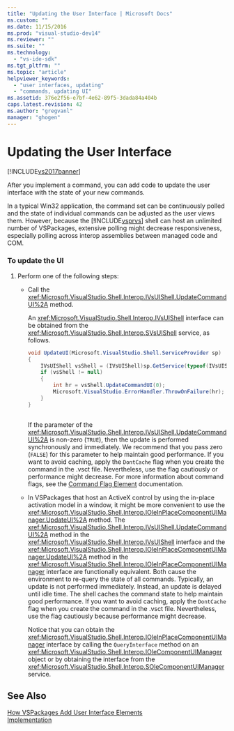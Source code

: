 ```yaml
---
title: "Updating the User Interface | Microsoft Docs"
ms.custom: ""
ms.date: 11/15/2016
ms.prod: "visual-studio-dev14"
ms.reviewer: ""
ms.suite: ""
ms.technology: 
  - "vs-ide-sdk"
ms.tgt_pltfrm: ""
ms.topic: "article"
helpviewer_keywords: 
  - "user interfaces, updating"
  - "commands, updating UI"
ms.assetid: 376e2f56-e7bf-4e62-89f5-3dada84a404b
caps.latest.revision: 42
ms.author: "gregvanl"
manager: "ghogen"
---
```

# Updating the User Interface
[!INCLUDE[vs2017banner](../includes/vs2017banner.md)]

After you implement a command, you can add code to update the user interface with the state of your new commands.  
  
 In a typical Win32 application, the command set can be continuously polled and the state of individual commands can be adjusted as the user views them. However, because the [!INCLUDE[vsprvs](../includes/vsprvs-md.md)] shell can host an unlimited number of VSPackages, extensive polling might decrease responsiveness, especially polling across interop assemblies between managed code and COM.  
  
### To update the UI  
  
1.  Perform one of the following steps:  
  
    -   Call the <xref:Microsoft.VisualStudio.Shell.Interop.IVsUIShell.UpdateCommandUI%2A> method.  
  
         An <xref:Microsoft.VisualStudio.Shell.Interop.IVsUIShell> interface can be obtained from the <xref:Microsoft.VisualStudio.Shell.Interop.SVsUIShell> service, as follows.  
  
        ```csharp  
        void UpdateUI(Microsoft.VisualStudio.Shell.ServiceProvider sp)  
        {  
            IVsUIShell vsShell = (IVsUIShell)sp.GetService(typeof(IVsUIShell));  
            if (vsShell != null)  
            {  
                int hr = vsShell.UpdateCommandUI(0);  
                Microsoft.VisualStudio.ErrorHandler.ThrowOnFailure(hr);  
            }  
        }  
  
        ```  
  
         If the parameter of the <xref:Microsoft.VisualStudio.Shell.Interop.IVsUIShell.UpdateCommandUI%2A> is non-zero (`TRUE`), then the update is performed synchronously and immediately. We recommend that you pass zero (`FALSE`) for this parameter to help maintain good performance. If you want to avoid caching, apply the `DontCache` flag when you create the command in the .vsct file. Nevertheless, use the flag cautiously or performance might decrease. For more information about command flags, see the [Command Flag Element](../extensibility/command-flag-element.md) documentation.  
  
    -   In VSPackages that host an ActiveX control by using the in-place activation model in a window, it might be more convenient to use the <xref:Microsoft.VisualStudio.Shell.Interop.IOleInPlaceComponentUIManager.UpdateUI%2A> method. The <xref:Microsoft.VisualStudio.Shell.Interop.IVsUIShell.UpdateCommandUI%2A> method in the <xref:Microsoft.VisualStudio.Shell.Interop.IVsUIShell> interface and the <xref:Microsoft.VisualStudio.Shell.Interop.IOleInPlaceComponentUIManager.UpdateUI%2A> method in the <xref:Microsoft.VisualStudio.Shell.Interop.IOleInPlaceComponentUIManager> interface are functionally equivalent. Both cause the environment to re-query the state of all commands. Typically, an update is not performed immediately. Instead, an update is delayed until idle time. The shell caches the command state to help maintain good performance. If you want to avoid caching, apply the `DontCache` flag when you create the command in the .vsct file. Nevertheless, use the flag cautiously because performance might decrease.  
  
         Notice that you can obtain the <xref:Microsoft.VisualStudio.Shell.Interop.IOleInPlaceComponentUIManager> interface by calling the `QueryInterface` method on an <xref:Microsoft.VisualStudio.Shell.Interop.IOleComponentUIManager> object or by obtaining the interface from the <xref:Microsoft.VisualStudio.Shell.Interop.SOleComponentUIManager> service.  
  
## See Also  
 [How VSPackages Add User Interface Elements](../extensibility/internals/how-vspackages-add-user-interface-elements.md)   
 [Implementation](../extensibility/internals/command-implementation.md)

